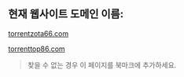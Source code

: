 ## 현재 웹사이트 도메인 이름:

[torrentzota66.com](https://torrentzota66.com)

[torrenttop86.com](https://torrenttop86.com)


> 찾을 수 없는 경우 이 페이지를 북마크에 추가하세요.
